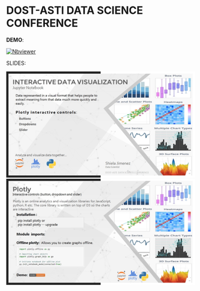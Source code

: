 # DOST-ASTI DATA SCIENCE CONFERENCE

**DEMO**:

[![Nbviewer](https://github.com/jupyter/design/blob/master/logos/Badges/nbviewer_badge.svg)](https://nbviewer.jupyter.org/github/shejz/DOST-ASTI/blob/main/plotly_interactive.ipynb)


SLIDES:

![alt text](https://github.com/shejz/DOST-ASTI/blob/main/Presentation%20.pptx/Slides1.jpg)
![alt text](https://github.com/shejz/DOST-ASTI/blob/main/Presentation%20.pptx/Slides2.jpg)




